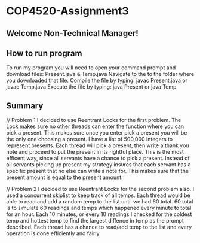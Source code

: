 # COP4520-Assignment3

## Welcome Non-Technical Manager!

## How to run program

To run my program you will need to open your command prompt and download files: Present.java & Temp.java
Navigate to the to the folder where you downloaded that file.
Compile the file by typing: javac Present.java or javac Temp.java
Execute the file by typing: java Present or java Temp

## Summary

// Problem 1
I decided to use Reentrant Locks for the first problem. The Lock makes sure no other threads can enter the function where you can pick a present. This makes sure once you enter pick a present you will be the only one choosing a present. I have a list of 500,000 integers to represent presents. Each thread will pick a present, then write a thank you note and proceed to put the present in its rightful place. This is the most efficent way, since all servants have a chance to pick a present. Instead of all servants picking up present my strategy insures that each servant has a specific present that no else can write a note for. This makes sure that the present amount is equal to the present amount.

// Problem 2
I decided to use Reentrant Locks for the second problem also. I used a concurrent skiplist to keep track of all temps. Each thread would be able to read and add a random temp to the list until we had 60 total. 60 total is to simulate 60 readings and temps which happened every minute to total for an hour. Each 10 minutes, or every 10 readings I checked for the coldest temp and hottest temp to find the largest diffence in temp as the prompt described. Each thread has a chance to read/add temp to the list and every operation is done efficiently and fairly.

